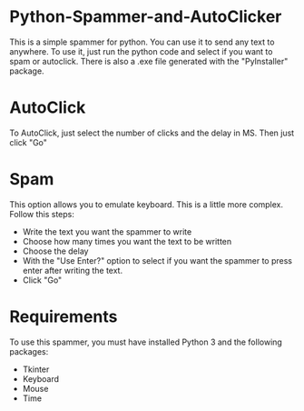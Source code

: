 # Python-Spammer-and-AutoClicker

This is a simple spammer for python. You can use it to send any text to anywhere. To use it, just run the python code and select if you want to spam or autoclick.
There is also a .exe file generated with the "PyInstaller" package.

# AutoClick

To AutoClick, just select the number of clicks and the delay in MS. Then just click "Go"


# Spam

This option allows you to emulate keyboard. This is a little more complex. Follow this steps:
- Write the text you want the spammer to write
- Choose how many times you want the text to be written
- Choose the delay
- With the "Use Enter?" option to select if you want the spammer to press enter after writing the text.
- Click "Go"

# Requirements

To use this spammer, you must have installed Python 3 and the following packages:
- Tkinter
- Keyboard
- Mouse
- Time
